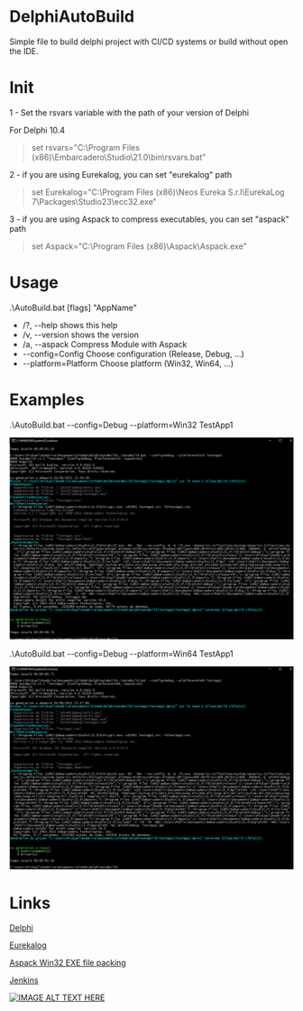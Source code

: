 # DelphiAutoBuild
Simple file to build delphi project with CI/CD systems or build without open the IDE.


# Init 

1 - Set the rsvars variable with the path of your version of Delphi
   
   For Delphi 10.4 
> set rsvars="C:\Program Files (x86)\Embarcadero\Studio\21.0\bin\rsvars.bat"
   
2 - if you are using Eurekalog, you can set "eurekalog" path 

> set Eurekalog="C:\Program Files (x86)\Neos Eureka S.r.l\EurekaLog 7\Packages\Studio23\ecc32.exe" 	


3 - if you are using Aspack to compress executables, you can set "aspack" path

> set Aspack="C:\Program Files (x86)\Aspack\Aspack.exe"
   
# Usage 

.\AutoBuild.bat [flags] "AppName"

- /?, --help              shows this help
- /v, --version           shows the version
- /a, --aspack            Compress Module with Aspack
- --config=Config         Choose configuration (Release, Debug, ...)
- --platform=Platform     Choose platform (Win32, Win64, ...)


# Examples 

.\AutoBuild.bat --config=Debug --platform=Win32 TestApp1

![this image will not be displayed](img/BuildWin32.png)

.\AutoBuild.bat --config=Debug --platform=Win64 TestApp1

![this image will not be displayed](img/BuildWin64.png)


# Links  

[Delphi](https://www.embarcadero.com/fr/products/delphi/ "Eurekalog Home Page")

[Eurekalog](https://www.eurekalog.com/ "Eurekalog Home Page")

[Aspack Win32 EXE file packing](http://www.aspack.com/aspack.html/ "Aspack Home Page")

[Jenkins](https://www.jenkins.io/ "Jenkins Home Page")

[![IMAGE ALT TEXT HERE](https://img.youtube.com/vi/_MXtbjwsz3A/0.jpg)](https://www.youtube.com/watch?v=_MXtbjwsz3A&t=6s)
